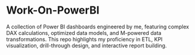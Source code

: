 # Work-On-PowerBI
A collection of Power BI dashboards engineered by me, featuring complex DAX calculations, optimized data models, and M-powered data transformations. This repo highlights my proficiency in ETL, KPI visualization, drill-through design, and interactive report building.
